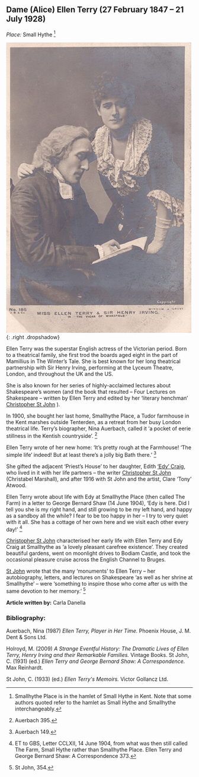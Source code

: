 <param ve-config style="article">

## Dame (Alice) Ellen Terry (27 February 1847 – 21 July 1928)

*Place:* Small Hythe [^ref1]

![Ellen Terry and Henry Irving - 1885 - postcard](images/thumbnail_ET-and-HI-72.jpg){: .right .dropshadow}

Ellen Terry was the superstar English actress of the Victorian period. Born to a theatrical family, she first trod the boards aged eight in the part of Mamillius in The Winter’s Tale. She is best known for her long theatrical partnership with Sir Henry Irving, performing at the Lyceum Theatre, London, and throughout the UK and the US. 

She is also known for her series of highly-acclaimed lectures about Shakespeare’s women (and the book that resulted – Four Lectures on Shakespeare – written by Ellen Terry and edited by her ‘literary henchman’ [Christopher St John](20/20c/st-john-biography) ).

In 1900, she bought her last home, Smallhythe Place, a Tudor farmhouse in the Kent marshes outside Tenterden, as a retreat from her busy London theatrical life. Terry’s biographer, Nina Auerbach, called it ‘a pocket of eerie stillness in the Kentish countryside’. [^ref2]
 

Ellen Terry wrote of her new home: ‘It’s pretty rough at the Farmhouse! ‘The simple life’ indeed! But at least there’s a jolly big Bath there.’ [^ref3]

She gifted the adjacent ‘Priest’s House’ to her daughter, Edith [‘Edy’ Craig](/20c/20c-craig-biography), who lived in it with her life partners – the writer [Christopher St John](20c/20c-st-john-biography) (Christabel Marshall), and after 1916 with St John and the artist, Clare ‘Tony’ Atwood. 

Ellen Terry wrote about life with Edy at Smallhythe Place (then called The Farm) in a letter to George Bernard Shaw (14 June 1904), ‘Edy is here. Did I tell you she is my right hand, and still growing to be my left hand, and happy as a sandboy all the while? I fear to be too happy in her – I try to very quiet with it all. She has a cottage of her own here and we visit each other every day!’ [^ref4]

[Christopher St John](20c/20c-st-john-biography) characterised her early life with Ellen Terry and Edy Craig at Smallhythe as ‘a lovely pleasant carefree existence’. They created beautiful gardens, went on moonlight drives to Bodiam Castle, and took the occasional pleasure cruise across the English Channel to Bruges.  

[St John](20c/20c-st-john-biography) wrote that the many ‘monuments’ to Ellen Terry –  her autobiography, letters, and lectures on Shakespeare ‘as well as her shrine at Smallhythe’ – were ‘something to inspire those who come after us with the same devotion to her memory.’ [^ref5]

**Article written by:** Carla Danella


[^ref1]: Smallhythe Place is in the hamlet of Small Hythe in Kent. Note that some authors quoted refer to the hamlet as Small Hythe and Smallhythe interchangeably. 

[^ref2]: Auerbach 395.

[^ref3]: Auerbach 149.

[^ref4]: ET to GBS, Letter CCLXII, 14 June 1904, from what was then still called The Farm, Small Hythe rather than Smallhythe Place. Ellen Terry and George Bernard Shaw: A Correspondence 373.

[^ref5]: St John, 354.


### Bibliography:

Auerbach, Nina (1987) _Ellen Terry, Player in Her Time._ Phoenix House, J. M. Dent & Sons Ltd.  

Holroyd, M. (2009) _A Strange Eventful History: The Dramatic Lives of Ellen Terry, Henry Irving and their Remarkable Families._ Vintage Books. 
St John, C. (1931) (ed.) _Ellen Terry and George Bernard Shaw: A Correspondence._ Max Reinhardt. 

St John, C. (1933) (ed.) _Ellen Terry's Memoirs._ Victor Gollancz Ltd.
